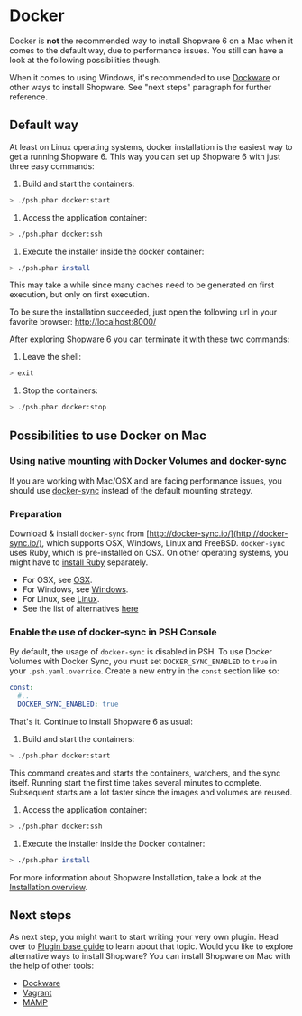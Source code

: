 # Docker

Docker is **not** the recommended way to install Shopware 6 on a Mac when it comes to the default way, due to performance issues. You still can have a look at the following possibilities though.

When it comes to using Windows, it's recommended to use [Dockware](dockware) or other ways to install Shopware. See "next steps" paragraph for further reference.

## Default way

At least on Linux operating systems, docker installation is the easiest way to get a running Shopware 6. This way you can set up Shopware 6 with just three easy commands:

1. Build and start the containers:

```bash
> ./psh.phar docker:start
```

1. Access the application container:

```bash
> ./psh.phar docker:ssh
```

1. Execute the installer inside the docker container:

```bash
> ./psh.phar install
```

This may take a while since many caches need to be generated on first execution, but only on first execution.

To be sure the installation succeeded, just open the following url in your favorite browser: [http://localhost:8000/](http://localhost:8000/)

After exploring Shopware 6 you can terminate it with these two commands:

1. Leave the shell:

```bash
> exit
```

1. Stop the containers:

```bash
> ./psh.phar docker:stop
```

## Possibilities to use Docker on Mac

### Using native mounting with Docker Volumes and docker-sync

If you are working with Mac/OSX and are facing performance issues, you should use [docker-sync](http://docker-sync.io/) instead of the default mounting strategy.

### Preparation

Download & install `docker-sync` from [http://docker-sync.io/](http://docker-sync.io/), which supports OSX, Windows, Linux and FreeBSD. `docker-sync` uses Ruby, which is pre-installed on OSX. On other operating systems, you might have to [install Ruby](https://www.ruby-lang.org/en/) separately.

* For OSX, see [OSX](https://docker-sync.readthedocs.io/en/latest/getting-started/installation.html#installation-osx).
* For Windows, see [Windows](https://docker-sync.readthedocs.io/en/latest/getting-started/installation.html#installation-windows).
* For Linux, see [Linux](https://docker-sync.readthedocs.io/en/latest/getting-started/installation.html#installation-linux).
* See the list of alternatives [here](https://docker-sync.readthedocs.io/en/latest/miscellaneous/alternatives.html)

### Enable the use of docker-sync in PSH Console

By default, the usage of `docker-sync` is disabled in PSH. To use Docker Volumes with Docker Sync, you must set `DOCKER_SYNC_ENABLED` to `true` in your `.psh.yaml.override`. Create a new entry in the `const` section like so:

```yaml
const:
  #..
  DOCKER_SYNC_ENABLED: true
```

That's it. Continue to install Shopware 6 as usual:

1. Build and start the containers:

```bash
> ./psh.phar docker:start
```

This command creates and starts the containers, watchers, and the sync itself. Running start the first time takes several minutes to complete. Subsequent starts are a lot faster since the images and volumes are reused.

1. Access the application container:

```bash
> ./psh.phar docker:ssh
```

1. Execute the installer inside the Docker container:

```bash
> ./psh.phar install
```

For more information about Shopware Installation, take a look at the [Installation overview](overview).

## Next steps

As next step, you might want to start writing your very own plugin. Head over to [Plugin base guide](../plugins/plugins/plugin-base-guide) to learn about that topic. Would you like to explore alternative ways to install Shopware? You can install Shopware on Mac with the help of other tools:

* [Dockware](dockware)
* [Vagrant](vagrant)
* [MAMP](mamp)
